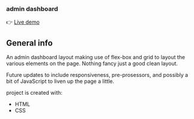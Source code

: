 <h3>admin dashboard</h3>

👉 [Live demo](https://okidokitokiloki.github.io/admin-dashboard/)

## General info
An admin dashboard layout making use of flex-box and grid to layout the various elements on the page. Nothing fancy just a good clean layout.

Future updates to include responsiveness, pre-prosessors, and possibly a bit of JavaScript to liven up the page a little.

project is created with:
* HTML
* CSS